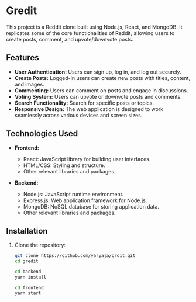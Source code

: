 # Gredit



This project is a Reddit clone built using Node.js, React, and MongoDB. It replicates some of the core functionalities of Reddit, allowing users to create posts, comment, and upvote/downvote posts.

## Features

- **User Authentication:** Users can sign up, log in, and log out securely.
- **Create Posts:** Logged-in users can create new posts with titles, content, and images.
- **Commenting:** Users can comment on posts and engage in discussions.
- **Voting System:** Users can upvote or downvote posts and comments.
- **Search Functionality:** Search for specific posts or topics.
- **Responsive Design:** The web application is designed to work seamlessly across various devices and screen sizes.

## Technologies Used

- **Frontend:**
  - React: JavaScript library for building user interfaces.
  - HTML/CSS: Styling and structure.
  - Other relevant libraries and packages.

- **Backend:**
  - Node.js: JavaScript runtime environment.
  - Express.js: Web application framework for Node.js.
  - MongoDB: NoSQL database for storing application data.
  - Other relevant libraries and packages.

## Installation

1. Clone the repository:

   ```bash
   git clone https://github.com/yaryaja/grdit.git
   cd gredit

   cd backend
   yarn install

   cd frontend
   yarn start

